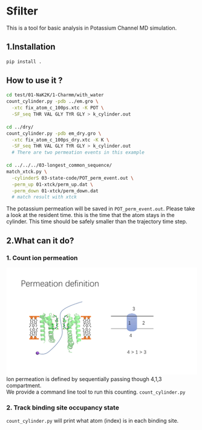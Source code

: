 # Sfilter
This is a tool for basic analysis in Potassium Channel MD simulation.

## 1.Installation
```bash
pip install .
```

## How to use it ?
```bash
cd test/01-NaK2K/1-Charmm/with_water
count_cylinder.py -pdb ../em.gro \
  -xtc fix_atom_c_100ps.xtc -K POT \
  -SF_seq THR VAL GLY TYR GLY > k_cylinder.out
  
cd ../dry/
count_cylinder.py -pdb em_dry.gro \
  -xtc fix_atom_c_100ps_dry.xtc -K K \
  -SF_seq THR VAL GLY TYR GLY > k_cylinder.out
  # There are two permeation events in this example
  
cd ../../../03-longest_common_sequence/
match_xtck.py \
  -cylinderS 03-state-code/POT_perm_event.out \
  -perm_up 01-xtck/perm_up.dat \
  -perm_down 01-xtck/perm_down.dat
  # match result with xtck
```
The potassium permeation will be saved in `POT_perm_event.out`. Please take a look at the resident time. 
this is the time that the atom stays in the cylinder. This time should be safely smaller than the trajectory 
time step. 

## 2.What can it do?
### 1. Count ion permeation  
![permeation](ion-counting.jpg "permeation definition")
Ion permeation is defined by sequentially passing though 4,1,3 compartment.  
We provide a command line tool to run this counting. `count_cylinder.py`  
### 2. Track binding site occupancy state
`count_cylinder.py` will print what atom (index) is in each binding site.